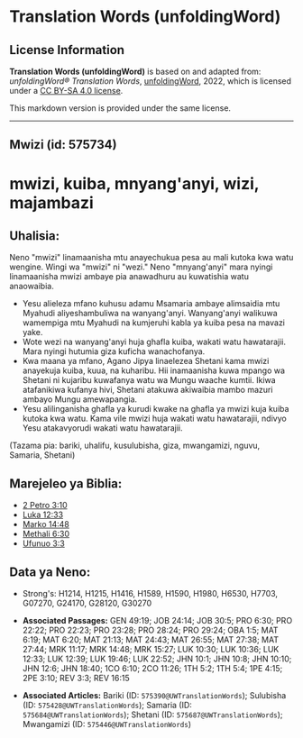 # Translation Words (unfoldingWord)

## License Information

**Translation Words (unfoldingWord)** is based on and adapted from: _unfoldingWord® Translation Words_, [unfoldingWord](https://unfoldingword.org/utw), 2022, which is licensed under a [CC BY-SA 4.0 license](https://creativecommons.org/licenses/by-sa/4.0/legalcode.en).

This markdown version is provided under the same license.



--------------------------------

## Mwizi (id: 575734)

mwizi, kuiba, mnyang'anyi, wizi, majambazi
==========================================

Uhalisia:
---------

Neno "mwizi" linamaanisha mtu anayechukua pesa au mali kutoka kwa watu wengine. Wingi wa "mwizi" ni "wezi." Neno "mnyang'anyi" mara nyingi linamaanisha mwizi ambaye pia anawadhuru au kuwatishia watu anaowaibia.

* Yesu alieleza mfano kuhusu adamu Msamaria ambaye alimsaidia mtu Myahudi aliyeshambuliwa na wanyang'anyi. Wanyang'anyi walikuwa wamempiga mtu Myahudi na kumjeruhi kabla ya kuiba pesa na mavazi yake.
* Wote wezi na wanyang'anyi huja ghafla kuiba, wakati watu hawatarajii. Mara nyingi hutumia giza kuficha wanachofanya.
* Kwa maana ya mfano, Agano Jipya linaelezea Shetani kama mwizi anayekuja kuiba, kuua, na kuharibu. Hii inamaanisha kuwa mpango wa Shetani ni kujaribu kuwafanya watu wa Mungu waache kumtii. Ikiwa atafanikiwa kufanya hivi, Shetani atakuwa akiwaibia mambo mazuri ambayo Mungu amewapangia.
* Yesu alilinganisha ghafla ya kurudi kwake na ghafla ya mwizi kuja kuiba kutoka kwa watu. Kama vile mwizi huja wakati watu hawatarajii, ndivyo Yesu atakavyorudi wakati watu hawatarajii.

(Tazama pia: bariki, uhalifu, kusulubisha, giza, mwangamizi, nguvu, Samaria, Shetani)

Marejeleo ya Biblia:
--------------------

* [2 Petro 3:10](https://ref.ly/2Pet3:10)
* [Luka 12:33](https://ref.ly/Luke12:33)
* [Marko 14:48](https://ref.ly/Mark14:48)
* [Methali 6:30](https://ref.ly/Prov6:30)
* [Ufunuo 3:3](https://ref.ly/Rev3:3)

Data ya Neno:
-------------

* Strong's: H1214, H1215, H1416, H1589, H1590, H1980, H6530, H7703, G07270, G24170, G28120, G30270

* **Associated Passages:** GEN 49:19; JOB 24:14; JOB 30:5; PRO 6:30; PRO 22:22; PRO 22:23; PRO 23:28; PRO 28:24; PRO 29:24; OBA 1:5; MAT 6:19; MAT 6:20; MAT 21:13; MAT 24:43; MAT 26:55; MAT 27:38; MAT 27:44; MRK 11:17; MRK 14:48; MRK 15:27; LUK 10:30; LUK 10:36; LUK 12:33; LUK 12:39; LUK 19:46; LUK 22:52; JHN 10:1; JHN 10:8; JHN 10:10; JHN 12:6; JHN 18:40; 1CO 6:10; 2CO 11:26; 1TH 5:2; 1TH 5:4; 1PE 4:15; 2PE 3:10; REV 3:3; REV 16:15
* **Associated Articles:** Bariki (ID: `575390@UWTranslationWords`); Sulubisha (ID: `575428@UWTranslationWords`); Samaria (ID: `575684@UWTranslationWords`); Shetani (ID: `575687@UWTranslationWords`); Mwangamizi (ID: `575446@UWTranslationWords`)

